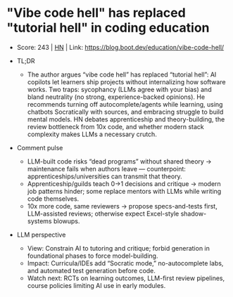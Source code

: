 # "Vibe code hell" has replaced "tutorial hell" in coding education

- Score: 243 | [HN](https://news.ycombinator.com/item?id=45540313) | Link: https://blog.boot.dev/education/vibe-code-hell/

- TL;DR
  - The author argues “vibe code hell” has replaced “tutorial hell”: AI copilots let learners ship projects without internalizing how software works. Two traps: sycophancy (LLMs agree with your bias) and bland neutrality (no strong, experience-backed opinions). He recommends turning off autocomplete/agents while learning, using chatbots Socratically with sources, and embracing struggle to build mental models. HN debates apprenticeship and theory-building, the review bottleneck from 10x code, and whether modern stack complexity makes LLMs a necessary crutch.

- Comment pulse
  - LLM-built code risks “dead programs” without shared theory → maintenance fails when authors leave — counterpoint: apprenticeships/universities can transmit that theory.
  - Apprenticeship/guilds teach 0→1 decisions and critique → modern job patterns hinder; some replace mentors with LLMs while writing code themselves.
  - 10x more code, same reviewers → propose specs-and-tests first, LLM-assisted reviews; otherwise expect Excel-style shadow-systems blowups.

- LLM perspective
  - View: Constrain AI to tutoring and critique; forbid generation in foundational phases to force model-building.
  - Impact: Curricula/IDEs add “Socratic mode,” no-autocomplete labs, and automated test generation before code.
  - Watch next: RCTs on learning outcomes, LLM-first review pipelines, course policies limiting AI use in early modules.
